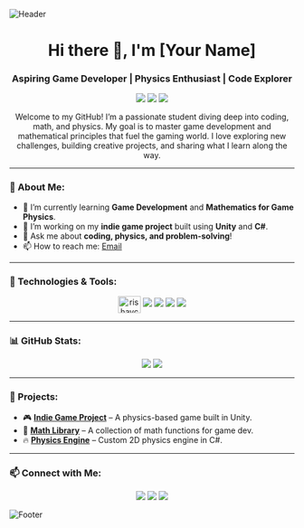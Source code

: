 <!-- Header Banner (You can generate or design a banner using a tool like Canva or use GitHub Gist) -->
![Header](https://your-image-link.com/banner.png)

<h1 align="center">Hi there 👋, I'm [Your Name]</h1>
<h3 align="center">Aspiring Game Developer | Physics Enthusiast | Code Explorer</h3>

<!-- Badges -->
<p align="center">
  <img src="https://img.shields.io/badge/JavaScript-Expert-brightgreen?style=flat-square&logo=javascript">
  <img src="https://img.shields.io/badge/C%23-Game_Dev-yellow?style=flat-square&logo=c-sharp">
  <img src="https://img.shields.io/badge/Python-AI_Enthusiast-blue?style=flat-square&logo=python">
</p>

<!-- Intro Section -->
<p align="center">
  Welcome to my GitHub! I’m a passionate student diving deep into coding, math, and physics. My goal is to master game development and mathematical principles that fuel the gaming world. I love exploring new challenges, building creative projects, and sharing what I learn along the way.
</p>

---

### 🚀 About Me:

- 🌱 I’m currently learning **Game Development** and **Mathematics for Game Physics**.
- 🔭 I’m working on my **indie game project** built using **Unity** and **C#**.
- 💬 Ask me about **coding, physics, and problem-solving**!
- 📫 How to reach me: [Email](mailto:youremail@example.com)

---

### 🔧 Technologies & Tools:

<p align="center">
  <a href="https://twitter.com/rishavchanda" target="blank"><img align="center"src="https://raw.githubusercontent.com/rahuldkjain/github-profile-readme-generator/master/src/images/icons/Social/twitter.svg" alt="rishavchanda" height="30" width="40" /></a>
      
  <img src="https://img.shields.io/badge/Editor-VS_Code-blue?style=flat-square&logo=visual-studio-code">
  <img src="https://img.shields.io/badge/Engine-Unity-lightgrey?style=flat-square&logo=unity">
  <img src="https://img.shields.io/badge/Language-C%23-blueviolet?style=flat-square&logo=c-sharp">
  <img src="https://img.shields.io/badge/Frameworks-Django-green?style=flat-square&logo=django">
</p>

---

### 📊 GitHub Stats:

<p align="center">
  <img src="https://github-readme-stats.vercel.app/api?username=yourusername&show_icons=true&theme=radical">
  <img src="https://github-readme-stats.vercel.app/api/top-langs/?username=yourusername&layout=compact&theme=radical">
</p>

---

### 🌟 Projects:

- 🎮 **[Indie Game Project](https://github.com/yourusername/game-project)** – A physics-based game built in Unity.
- 🧮 **[Math Library](https://github.com/yourusername/math-library)** – A collection of math functions for game dev.
- 🔥 **[Physics Engine](https://github.com/yourusername/physics-engine)** – Custom 2D physics engine in C#.

---

### 📫 Connect with Me:

<p align="center">
  <a href="https://www.linkedin.com/in/yourlinkedin/"><img src="https://img.shields.io/badge/-LinkedIn-blue?style=flat-square&logo=Linkedin"></a>
  <a href="https://twitter.com/yourtwitter"><img src="https://img.shields.io/badge/-Twitter-blue?style=flat-square&logo=Twitter"></a>
  <a href="mailto:youremail@example.com"><img src="https://img.shields.io/badge/-Email-green?style=flat-square&logo=Gmail"></a>
</p>

<!-- Footer Image (optional) -->
![Footer](https://your-image-link.com/footer.png)

